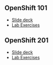 ## OpenShift 101 
- [Slide deck](https://docs.google.com/presentation/d/1VNxqtRRECNd4uzZZslpLsdKYYXN70Gpu-jCLCD1yF9Y/edit?usp=sharing)
- [Lab Exercises](101-lab/content/README.md)


## OpenShift 201 
- [Slide deck](https://docs.google.com/presentation/d/1h1123AfJx5k9shYZc6JpHdpKbJSt_qcdDf9V_We9qNc/edit?usp=sharing)
- [Lab Exercises](openshift-201/README.md)
